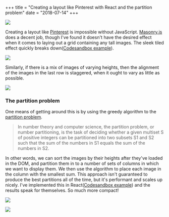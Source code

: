 +++
title = "Creating a layout like Pinterest with React and the partition problem"
date = "2018-07-14"
+++

![](http://www.img.damiannicholson.com/Screen_Shot_2018-07-13_at_23.11.55.png)

Creating a layout like [Pinterest](https://www.pinterest.co.uk/) is impossible
without JavaScript. [Masonry.js](https://masonry.desandro.com/) does a decent
job, though I've found it doesn't have the desired effect when it comes to
laying out a grid containing any tall images. The sleek tiled effect quickly
breaks down([Codesandbox example](https://x7k7y98mrp.codesandbox.io/)).

![](http://www.img.damiannicholson.com/x7k7y98mrp.codesandbox.io__1.png)

Similarly, if there is a mix of images of varying heights, then the alignment of
the images in the last row is staggered, when it ought to vary as little as
possible.

![](http://www.img.damiannicholson.com/x7k7y98mrp.codesandbox.io__2.png)

### The partition problem

One means of getting around this is by using the greedy algorithm to the
[partition
problem](https://en.wikipedia.org/wiki/Partition_problem#The_greedy_algorithm).

> In number theory and computer science, the partition problem, or number
> partitioning, is the task of deciding whether a given multiset S of positive
> integers can be partitioned into two subsets S1 and S2 such that the sum of
> the numbers in S1 equals the sum of the numbers in S2.

In other words, we can sort the images by their heights after they've loaded in
the DOM, and partition them in to a number of sets of columns in which we want
to display them. We then use the algorithm to place each image in the column
with the smallest sum. This approach isn't guaranteed to produce the best
partitions all of the time, but it's performant and scales up nicely. I've
implemented this in React([Codesandbox
example](https://x260l8963z.codesandbox.io/)) and the results speak for
themselves. So much more compact!

![](http://www.img.damiannicholson.com/x260l8963z.codesandbox.io_.png)

![](http://www.img.damiannicholson.com/x260l8963z.codesandbox.io__1.png)
